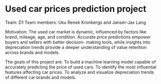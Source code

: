 # Used car prices prediction project

Team: D1
Team members: Uku Renek Kronbergs and Janser-Jax Lang

Motivation:
  The used car market is dynamic, influenced by factors like brand, mileage, age, and condition. Accurate price predictions empower buyers and sellers with better decision-     making tools, while insights into depreciation trends provide a deeper understanding of value retention across brands and models.

The goals of this project are:
  To build a machine learning model capable of accurately predicting the price of used cars.
  To identify the most influential features affecting car prices.
  To analyze and visualize depreciation trends of different car brands and models.
